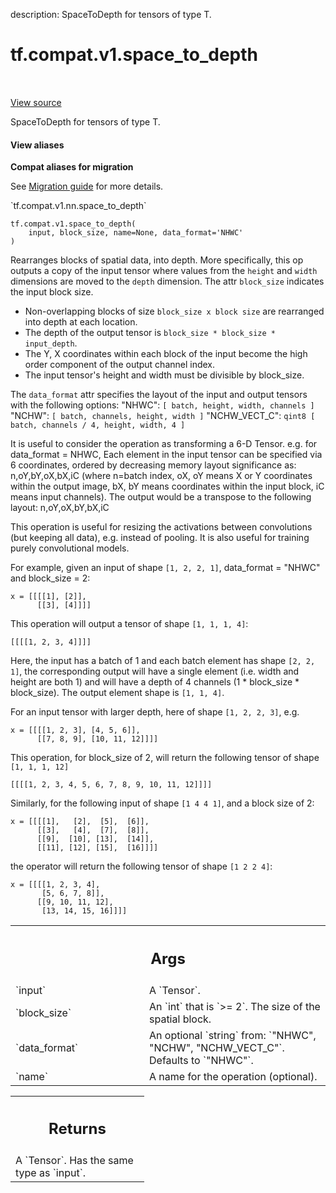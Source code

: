 description: SpaceToDepth for tensors of type T.

<div itemscope itemtype="http://developers.google.com/ReferenceObject">
<meta itemprop="name" content="tf.compat.v1.space_to_depth" />
<meta itemprop="path" content="Stable" />
</div>

# tf.compat.v1.space_to_depth

<!-- Insert buttons and diff -->

<table class="tfo-notebook-buttons tfo-api nocontent" align="left">

</table>

<a target="_blank" class="external" href="/code/stable/tensorflow/python/ops/array_ops.py">View source</a>



SpaceToDepth for tensors of type T.

<section class="expandable">
  <h4 class="showalways">View aliases</h4>
  <p>
<b>Compat aliases for migration</b>
<p>See
<a href="https://www.tensorflow.org/guide/migrate">Migration guide</a> for
more details.</p>
<p>`tf.compat.v1.nn.space_to_depth`</p>
</p>
</section>

<pre class="devsite-click-to-copy prettyprint lang-py tfo-signature-link">
<code>tf.compat.v1.space_to_depth(
    input, block_size, name=None, data_format=&#x27;NHWC&#x27;
)
</code></pre>



<!-- Placeholder for "Used in" -->

Rearranges blocks of spatial data, into depth. More specifically,
this op outputs a copy of the input tensor where values from the `height`
and `width` dimensions are moved to the `depth` dimension.
The attr `block_size` indicates the input block size.

  * Non-overlapping blocks of size `block_size x block size` are rearranged
    into depth at each location.
  * The depth of the output tensor is `block_size * block_size * input_depth`.
  * The Y, X coordinates within each block of the input become the high order
    component of the output channel index.
  * The input tensor's height and width must be divisible by block_size.

The `data_format` attr specifies the layout of the input and output tensors
with the following options:
  "NHWC": `[ batch, height, width, channels ]`
  "NCHW": `[ batch, channels, height, width ]`
  "NCHW_VECT_C":
      `qint8 [ batch, channels / 4, height, width, 4 ]`

It is useful to consider the operation as transforming a 6-D Tensor.
e.g. for data_format = NHWC,
     Each element in the input tensor can be specified via 6 coordinates,
     ordered by decreasing memory layout significance as:
     n,oY,bY,oX,bX,iC  (where n=batch index, oX, oY means X or Y coordinates
                        within the output image, bX, bY means coordinates
                        within the input block, iC means input channels).
     The output would be a transpose to the following layout:
     n,oY,oX,bY,bX,iC

This operation is useful for resizing the activations between convolutions
(but keeping all data), e.g. instead of pooling. It is also useful for training
purely convolutional models.

For example, given an input of shape `[1, 2, 2, 1]`, data_format = "NHWC" and
block_size = 2:

```
x = [[[[1], [2]],
      [[3], [4]]]]
```

This operation will output a tensor of shape `[1, 1, 1, 4]`:

```
[[[[1, 2, 3, 4]]]]
```

Here, the input has a batch of 1 and each batch element has shape `[2, 2, 1]`,
the corresponding output will have a single element (i.e. width and height are
both 1) and will have a depth of 4 channels (1 * block_size * block_size).
The output element shape is `[1, 1, 4]`.

For an input tensor with larger depth, here of shape `[1, 2, 2, 3]`, e.g.

```
x = [[[[1, 2, 3], [4, 5, 6]],
      [[7, 8, 9], [10, 11, 12]]]]
```

This operation, for block_size of 2, will return the following tensor of shape
`[1, 1, 1, 12]`

```
[[[[1, 2, 3, 4, 5, 6, 7, 8, 9, 10, 11, 12]]]]
```

Similarly, for the following input of shape `[1 4 4 1]`, and a block size of 2:

```
x = [[[[1],   [2],  [5],  [6]],
      [[3],   [4],  [7],  [8]],
      [[9],  [10], [13],  [14]],
      [[11], [12], [15],  [16]]]]
```

the operator will return the following tensor of shape `[1 2 2 4]`:

```
x = [[[[1, 2, 3, 4],
       [5, 6, 7, 8]],
      [[9, 10, 11, 12],
       [13, 14, 15, 16]]]]
```

<!-- Tabular view -->
 <table class="responsive fixed orange">
<colgroup><col width="214px"><col></colgroup>
<tr><th colspan="2"><h2 class="add-link">Args</h2></th></tr>

<tr>
<td>
`input`
</td>
<td>
A `Tensor`.
</td>
</tr><tr>
<td>
`block_size`
</td>
<td>
An `int` that is `>= 2`. The size of the spatial block.
</td>
</tr><tr>
<td>
`data_format`
</td>
<td>
An optional `string` from: `"NHWC", "NCHW", "NCHW_VECT_C"`. Defaults to `"NHWC"`.
</td>
</tr><tr>
<td>
`name`
</td>
<td>
A name for the operation (optional).
</td>
</tr>
</table>



<!-- Tabular view -->
 <table class="responsive fixed orange">
<colgroup><col width="214px"><col></colgroup>
<tr><th colspan="2"><h2 class="add-link">Returns</h2></th></tr>
<tr class="alt">
<td colspan="2">
A `Tensor`. Has the same type as `input`.
</td>
</tr>

</table>

